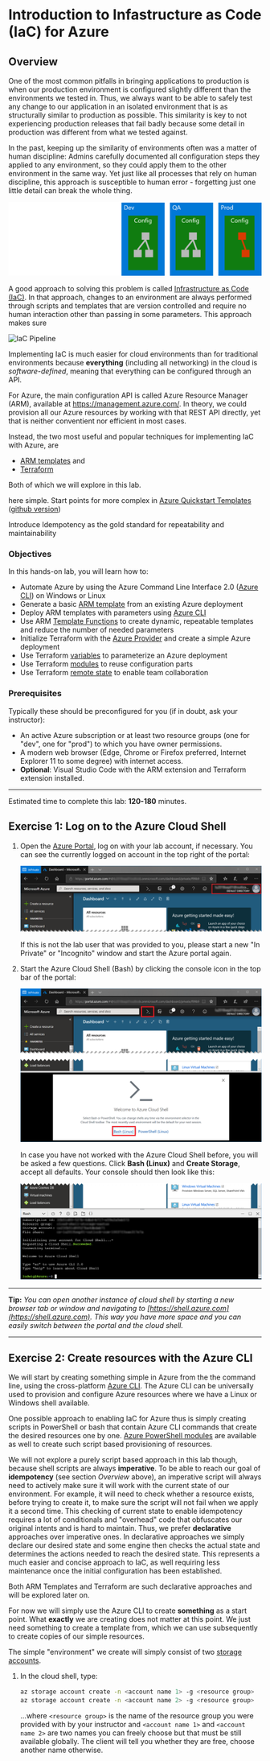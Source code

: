 # Introduction to Infastructure as Code (IaC) for Azure

## Overview

One of the most common pitfalls in bringing applications to production is when our production environment is configured slightly different than the environments we tested in. Thus, we always want to be able to safely test any change to our application in an isolated environment that is as structurally similar to production as possible. This similarity is key to not experiencing production releases that fail badly because some detail in production was different from what we tested against.

In the past, keeping up the similarity of environments often was a matter of human discipline: Admins carefully documented all configuration steps they applied to any environment, so they could apply them to the other environment in the same way. Yet just like all processes that rely on human discipline, this approach is susceptible to human error - forgetting just one little detail can break the whole thing.

![ProdConfigBad](./media/prodconfigbad.png)

A good approach to solving this problem is called [Infrastructure as Code (IaC)](https://docs.microsoft.com/en-us/azure/devops/learn/what-is-infrastructure-as-code). In that approach, changes to an environment are always performed through scripts and templates that are version controlled and require no human interaction other than passing in some parameters. This approach makes sure 

![IaC Pipeline](./media/iac-pipeline.png)

Implementing IaC is much easier for cloud environments than for traditional environments because **everything** (including all networking) in the cloud is *software-defined*, meaning that everything can be configured through an API.

For Azure, the main configuration API is called Azure Resource Manager (ARM), available at https://management.azure.com/. In theory, we could provision all our Azure resources by working with that REST API directly, yet that is neither conventient nor efficient in most cases.

Instead, the two most useful and popular techniques for implementing IaC with Azure, are

* [ARM templates](https://docs.microsoft.com/en-us/azure/azure-resource-manager/resource-group-authoring-templates) and
* [Terraform](https://www.terraform.io/)

Both of which we will explore in this lab.

here simple. Start points for more complex in [Azure Quickstart Templates](https://azure.microsoft.com/en-us/resources/templates/) ([github version](https://github.com/Azure/azure-quickstart-templates))

Introduce Idempotency as the gold standard for repeatability and maintainability

### Objectives

In this hands-on lab, you will learn how to:

- Automate Azure by using the Azure Command Line Interface 2.0 ([Azure CLI](https://docs.microsoft.com/en-us/cli/azure/?view=azure-cli-latest)) on Windows or Linux
- Generate a basic [ARM template](https://docs.microsoft.com/en-us/azure/azure-resource-manager/resource-group-authoring-templates) from an existing Azure deployment
- Deploy ARM templates with parameters using [Azure CLI](https://docs.microsoft.com/en-us/cli/azure/?view=azure-cli-latest)
- Use ARM [Template Functions](https://docs.microsoft.com/en-us/azure/azure-resource-manager/resource-group-template-functions) to create dynamic, repeatable templates and reduce the number of needed parameters
- Initialize Terraform with the [Azure Provider](https://www.terraform.io/docs/providers/azurerm/) and create a simple Azure deployment
- Use Terraform [variables](https://www.terraform.io/docs/configuration/variables.html) to parameterize an Azure deployment
- Use Terraform [modules](https://www.terraform.io/docs/modules/index.html) to reuse configuration parts
- Use Terraform [remote state](https://www.terraform.io/docs/state/remote.html) to enable team collaboration

### Prerequisites

Typically these should be preconfigured for you (if in doubt, ask your instructor):
* An active Azure subscription or at least two resource groups (one for "dev", one for "prod") to which you have owner permissions.
* A modern web browser (Edge, Chrome or Firefox preferred, Internet Explorer 11 to some degree) with internet access.
* **Optional**: Visual Studio Code with the ARM extension and Terraform extension installed.
---

Estimated time to complete this lab: **120-180** minutes.

## Exercise 1: Log on to the Azure Cloud Shell

1. Open the [Azure Portal](https://portal.azure.com), log on with your lab account, if necessary. You can see the currently logged on account in the top right of the portal:

    ![Logged on account in Azure portal](./media/portalloggedonuser.png)

    If this is not the lab user that was provided to you, please start a new "In Private" or "Incognito" window and start the Azure portal again.

1. Start the Azure Cloud Shell (Bash) by clicking the console icon in the top bar of the portal:

   ![Start Azure Cloud Shell](./media/portalopenconsole.png)

    In case you have not worked with the Azure Cloud Shell before, you will be asked a few questions. Click **Bash (Linux)** and **Create Storage**, accept all defaults. Your console should then look like this:

   ![Ready Azure Cloud Shell](./media/portalconsoleready.png)

---
**Tip:** *You can open another instance of cloud shell by starting a new browser tab or window and navigating to [https://shell.azure.com](https://shell.azure.com). This way you have more space and you can easily switch between the portal and the cloud shell.*

---

## Exercise 2: Create resources with the Azure CLI

We will start by creating something simple in Azure from the the command line, using the cross-platform [Azure CLI](https://docs.microsoft.com/en-us/cli/azure/?view=azure-cli-latest). The Azure CLI can be universally used to provision and configure Azure resources where we have a Linux or Windows shell available.

One possible approach to enabling IaC for Azure thus is simply creating scripts in PowerShell or bash that contain Azure CLI commands that create the desired resources one by one. [Azure PowerShell modules](https://docs.microsoft.com/en-us/powershell/azure/overview?view=azps-1.1.0) are available as well to create such script based provisioning of resources.

We will not explore a purely script based approach in this lab though, because shell scripts are always **imperative**. To be able to reach our goal of **idempotency** (see section *Overview* above), an imperative script will always need to actively make sure it will work with the current state of our environment. For example, it will need to check whether a resource exists, before trying to create it, to make sure the script will not fail when we apply it a second time. This checking of current state to enable idempotency requires a lot of conditionals and "overhead" code that obfuscates our original intents and is hard to maintain. Thus, we prefer **declarative** approaches over imperative ones. In declarative approaches we simply declare our desired state and some engine then checks the actual state and determines the actions needed to reach the desired state. This represents a much easier and concise approach to IaC, as well requiring less maintenance once the initial configuration has been established.

Both ARM Templates and Terraform are such declarative approaches and will be explored later on.

For now we will simply use the Azure CLI to create **something** as a start point. What **exactly** we are creating does not matter at this point. We just need something to create a template from, which we can use subsequently to create copies of our simple resources.

The simple "environment" we create will simply consist of two [storage accounts](https://docs.microsoft.com/en-us/azure/storage/common/storage-account-overview).

1. In the cloud shell, type:
    ```sh
    az storage account create -n <account name 1> -g <resource group>  
    az storage account create -n <account name 2> -g <resource group>  
    ```

    ...where `<resource group>` is the name of the resource group you were provided with by your instructor and `<account name 1>` and `<account name 2>` are two names you can freely choose but that must be still available globally. The client will tell you whether they are free, choose another name otherwise.

